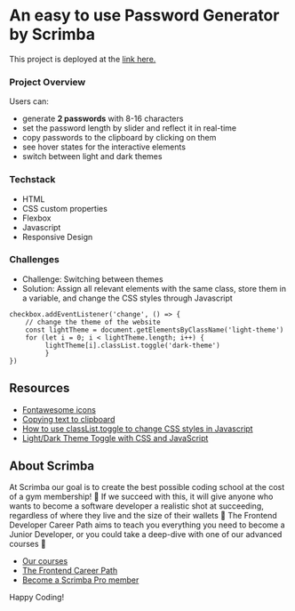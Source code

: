 # An easy to use Password Generator by Scrimba

This project is deployed at the [link here.](https://github.com/mikethedopetoast/password-generator/)

### Project Overview

Users can:
- generate **2 passwords** with 8-16 characters
- set the password length by slider and reflect it in real-time
- copy passwords to the clipboard by clicking on them
- see hover states for the interactive elements
- switch between light and dark themes

### Techstack

- HTML
- CSS custom properties
- Flexbox
- Javascript
- Responsive Design

### Challenges

- Challenge: Switching between themes
- Solution: Assign all relevant elements with the same class, store them in a variable, and change the CSS styles through Javascript

```
checkbox.addEventListener('change', () => {
    // change the theme of the website
    const lightTheme = document.getElementsByClassName('light-theme')
    for (let i = 0; i < lightTheme.length; i++) {
         lightTheme[i].classList.toggle('dark-theme')
         }
})
```

## Resources
- [Fontawesome icons](https://fontawesome.com/)
- [Copying text to clipboard](https://stackabuse.com/how-to-copy-to-clipboard-in-javascript-with-the-clipboard-api/)
- [How to use classList.toggle to change CSS styles in Javascript](https://stackoverflow.com/questions/73693983/add-button-to-switch-between-light-and-dark-mode-using-two-prefers-color-scheme)
- [Light/Dark Theme Toggle with CSS and JavaScript](https://www.youtube.com/watch?v=xodD0nw2veQ)

## About Scrimba

At Scrimba our goal is to create the best possible coding school at the cost of a gym membership! 💜
If we succeed with this, it will give anyone who wants to become a software developer a realistic shot at succeeding, regardless of where they live and the size of their wallets 🎉
The Frontend Developer Career Path aims to teach you everything you need to become a Junior Developer, or you could take a deep-dive with one of our advanced courses 🚀

- [Our courses](https://scrimba.com/allcourses)
- [The Frontend Career Path](https://scrimba.com/learn/frontend)
- [Become a Scrimba Pro member](https://scrimba.com/pricing)

Happy Coding!
